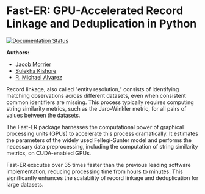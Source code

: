 # Fast-ER: GPU-Accelerated Record Linkage and Deduplication in Python

[![Documentation Status](https://readthedocs.org/projects/fast-er/badge/?version=latest)](https://fast-er.readthedocs.io/en/latest/?badge=latest)

**Authors:**
- [Jacob Morrier](https://www.jacobmorrier.com)
- [Sulekha Kishore](https://www.linkedin.com/in/sulekha-kishore/)
- [R. Michael Alvarez](https://www.rmichaelalvarez.com)

Record linkage, also called "entity resolution," consists of identifying matching observations across different datasets, even when consistent common identifiers are missing. This process typically requires computing string similarity metrics, such as the Jaro-Winkler metric, for all pairs of values between the datasets. 

The Fast-ER package harnesses the computational power of graphical processing units (GPUs) to accelerate this process dramatically. It estimates the parameters of the widely used Fellegi-Sunter model and performs the necessary data preprocessing, including the computation of string similarity metrics, on CUDA-enabled GPUs. 

Fast-ER executes over 35 times faster than the previous leading software implementation, reducing processing time from hours to minutes. This significantly enhances the scalability of record linkage and deduplication for large datasets.
